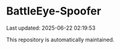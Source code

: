 # BattleEye-Spoofer

Last updated: 2025-06-22 02:19:53

This repository is automatically maintained.
